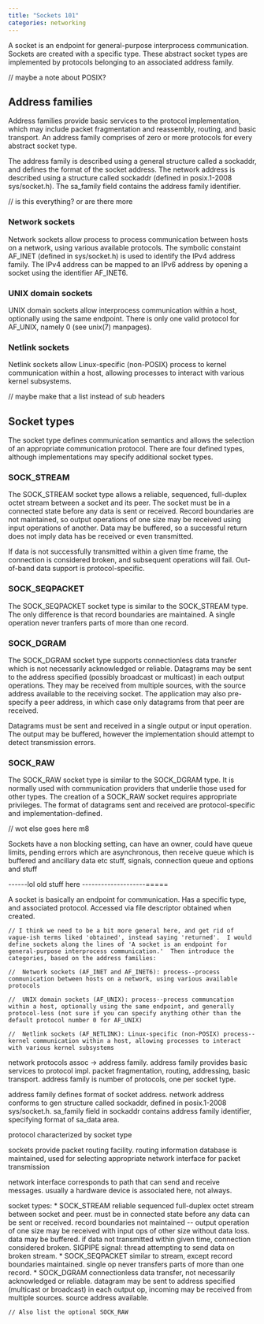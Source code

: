```yaml
---
title: "Sockets 101"
categories: networking
---
```


A socket is an endpoint for general-purpose interprocess communication. Sockets are created with a specific type. These abstract socket types are implemented by protocols belonging to an associated address family.

// maybe a note about POSIX?

## Address families

Address families provide basic services to the protocol implementation, which may include packet fragmentation and reassembly, routing, and basic transport. An address family comprises of zero or more protocols for every abstract socket type.

The address family is described using a general structure called a sockaddr, and defines the format of the socket address. The network address is described using a structure called sockaddr (defined in posix.1-2008 sys/socket.h). The sa_family field contains the address family identifier.

// is this everything? or are there more

### Network sockets

Network sockets allow process to process communication between hosts on a network, using various available protocols. The symbolic constaint AF_INET (defined in sys/socket.h) is used to identify the IPv4 address family. The IPv4 address can be mapped to an IPv6 address by opening a socket using the identifier AF_INET6.

### UNIX domain sockets

UNIX domain sockets allow interprocess communication within a host, optionally using the same endpoint. There is only one valid protocol for AF_UNIX, namely 0 (see unix(7) manpages).

### Netlink sockets

Netlink sockets allow Linux-specific (non-POSIX) process to kernel communication within a host, allowing processes to interact with various kernel subsystems.

// maybe make that a list instead of sub headers

## Socket types

The socket type defines communication semantics and allows the selection of an appropriate communication protocol. There are four defined types, although implementations may specify additional socket types.

### SOCK_STREAM

The SOCK_STREAM socket type allows a reliable, sequenced, full-duplex octet stream between a socket and its peer. The socket must be in a connected state before any data is sent or received. Record boundaries are not maintained, so output operations of one size may be received using input operations of another. Data may be buffered, so a successful return does not imply data has be received or even transmitted.

If data is not successfully transmitted within a given time frame, the connection is considered broken, and subsequent operations will fail. Out-of-band data support is protocol-specific.

### SOCK_SEQPACKET

The SOCK_SEQPACKET socket type is similar to the SOCK_STREAM type. The only difference is that record boundaries are maintained. A single operation never tranfers parts of more than one record.

### SOCK_DGRAM

The SOCK_DGRAM socket type supports connectionless data transfer which is not necessarily acknowledged or reliable. Datagrams may be sent to the address specified (possibly broadcast or multicast) in each output operations. They may be received from multiple sources, with the source address available to the receiving socket. The application may also pre-specify a peer address, in which case only datagrams from that peer are received.

Datagrams must be sent and received in a single output or input operation. The output may be buffered, however the implementation should attempt to detect transmission errors.

### SOCK_RAW

The SOCK_RAW socket type is similar to the SOCK_DGRAM type. It is normally used with communication providers that underlie those used for other types. The creation of a SOCK_RAW socket requires appropriate privileges. The format of datagrams sent and received are protocol-specific and implementation-defined.

// wot else goes here m8

Sockets have a non blocking setting, can have an owner, could have queue limits, pending errors which are asynchronous, then receive queue which is buffered and ancillary data etc stuff, signals, connection queue and options and stuff

------lol old stuff here --------------------=====

A socket is basically an endpoint for communication. Has a specific type, and associated protocol. Accessed via file descriptor obtained when created.

    // I think we need to be a bit more general here, and get rid of vague-ish terms liked 'obtained', instead saying 'returned'.  I would define sockets along the lines of 'A socket is an endpoint for general-purpose interprocess communication.'  Then introduce the categories, based on the address families:

    //  Network sockets (AF_INET and AF_INET6): process--process communication between hosts on a network, using various available protocols

    //  UNIX domain sockets (AF_UNIX): process--process communcation within a host, optionally using the same endpoint, and generally protocol-less (not sure if you can specify anything other than the default protocol number 0 for AF_UNIX)

    //  Netlink sockets (AF_NETLINK): Linux-specific (non-POSIX) process--kernel communication within a host, allowing processes to interact with various kernel subsystems

network protocols assoc -> address family. address family provides basic services to protocol impl. packet fragmentation, routing, addressing, basic transport. address family is number of protocols, one per socket type.

address family defines format of socket address. network address conforms to gen structure called sockaddr, defined in posix.1-2008 sys/socket.h. sa_family field in sockaddr contains address family identifier, specifying format of sa_data area.

protocol characterized by socket type

sockets provide packet routing facility. routing information database is maintained, used for selecting appropriate network interface for packet transmission

network interface corresponds to path that can send and receive messages. usually a hardware device is associated here, not always.

socket types:
	* SOCK_STREAM reliable sequenced full-duplex octet stream between socket and peer. must be in connected state before any data can be sent or received. record boundaries not maintained -- output operation of one size may be received with input ops of other size without data loss. data may be buffered. if data not transmitted within given time, connection considered broken. SIGPIPE signal: thread attempting to send data on broken stream.
	* SOCK_SEQPACKET similar to stream, except record boundaries maintained. single op never transfers parts of more than one record.
	* SOCK_DGRAM connectionless data transfer, not necessarily acknowledged or reliable. datagram may be sent to address specified (multicast or broadcast) in each output op, incoming may be received from multiple sources. source address available.

    // Also list the optional SOCK_RAW
